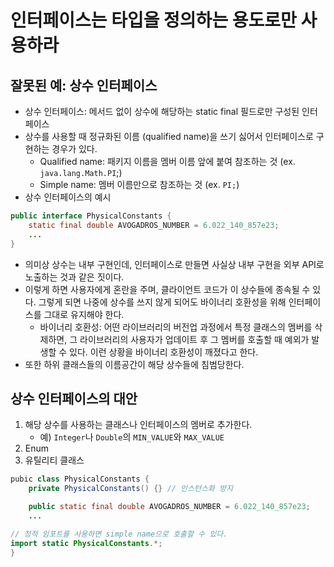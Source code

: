 # 인터페이스는 타입을 정의하는 용도로만 사용하라
## 잘못된 예: 상수 인터페이스
- 상수 인터페이스: 메서드 없이 상수에 해당하는 static final 필드로만 구성된 인터페이스
- 상수를 사용할 때 정규화된 이름 (qualified name)을 쓰기 싫어서 인터페이스로 구현하는 경우가 있다.
    - Qualified name: 패키지 이름을 멤버 이름 앞에 붙여 참조하는 것 (ex. `java.lang.Math.PI`;)
    - Simple name: 멤버 이름만으로 참조하는 것 (ex. `PI;`) 
- 상수 인터페이스의 예시
```java
public interface PhysicalConstants {
    static final double AVOGADROS_NUMBER = 6.022_140_857e23;
    ...
}
```
- 의미상 상수는 내부 구현인데, 인터페이스로 만들면 사실상 내부 구현을 외부 API로 노출하는 것과 같은 짓이다.
- 이렇게 하면 사용자에게 혼란을 주며, 클라이언트 코드가 이 상수들에 종속될 수 있다. 그렇게 되면 나중에 상수를 쓰지 않게 되어도 바이너리 호환성을 위해 인터페이스를 그대로 유지해야 한다.
    - 바이너리 호환성: 어떤 라이브러리의 버전업 과정에서 특정 클래스의 멤버를 삭제하면, 그 라이브러리의 사용자가 업데이트 후 그 멤버를 호출할 때 예외가 발생할 수 있다. 이런 상황을 바이너리 호환성이 깨졌다고 한다.
- 또한 하위 클래스들의 이름공간이 해당 상수들에 침범당한다.
## 상수 인터페이스의 대안
1. 해당 상수를 사용하는 클래스나 인터페이스의 멤버로 추가한다.
    - 예) `Integer`나 `Double`의 `MIN_VALUE`와 `MAX_VALUE`
2. Enum
3. 유틸리티 클래스
```java
pubic class PhysicalConstants {
    private PhysicalConstants() {} // 인스턴스화 방지

    public static final double AVOGADROS_NUMBER = 6.022_140_857e23;
    ...

// 정적 임포트를 사용하면 simple name으로 호출할 수 있다.
import static PhysicalConstants.*;
}